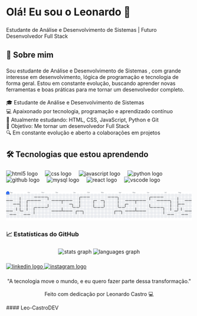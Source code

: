 <h1 align="left">Olá! Eu sou o Leonardo 👋</h1>

###

<p align="left">Estudante de Análise e Desenvolvimento de Sistemas | Futuro Desenvolvedor Full Stack</p>

###

<h2 align="left">🚀 Sobre mim</h2>

###

<p align="left">Sou estudante de Análise e Desenvolvimento de Sistemas , com grande interesse em desenvolvimento, lógica de programação e tecnologia de forma geral. Estou em constante evolução, buscando aprender novas ferramentas e boas práticas para me tornar um desenvolvedor completo.<br><br>🎓 Estudante de Análise e Desenvolvimento de Sistemas<br>💻 Apaixonado por tecnologia, programação e aprendizado contínuo<br>🌱 Atualmente estudando: HTML, CSS, JavaScript, Python e Git<br>🎯 Objetivo: Me tornar um desenvolvedor Full Stack<br>🔍 Em constante evolução e aberto a colaborações em projetos</p>

###

<h2 align="left">🛠️ Tecnologias que estou aprendendo</h2>

###

<div align="left">
  <img src="https://cdn.jsdelivr.net/gh/devicons/devicon/icons/html5/html5-original.svg" height="40" alt="html5 logo"  />
  <img width="12" />
  <img src="https://cdn.jsdelivr.net/gh/devicons/devicon/icons/css3/css3-original.svg" height="40" alt="css logo"  />
  <img width="12" />
  <img src="https://cdn.jsdelivr.net/gh/devicons/devicon/icons/javascript/javascript-plain.svg" height="40" alt="javascript logo"  />
  <img width="12" />
  <img src="https://cdn.jsdelivr.net/gh/devicons/devicon/icons/python/python-original-wordmark.svg" height="40" alt="python logo"  />
  <img width="12" />
  <img src="https://cdn.jsdelivr.net/gh/devicons/devicon/icons/github/github-original.svg" height="40" alt="github logo"  />
  <img width="12" />
  <img src="https://cdn.jsdelivr.net/gh/devicons/devicon/icons/mysql/mysql-original-wordmark.svg" height="40" alt="mysql logo"  />
  <img width="12" />
  <img src="https://cdn.jsdelivr.net/gh/devicons/devicon/icons/react/react-original-wordmark.svg" height="40" alt="react logo"  />
  <img width="12" />
  <img src="https://skillicons.dev/icons?i=vscode" height="40" alt="vscode logo"  />
</div>

###

<picture>
  <source media="(prefers-color-scheme: dark)" srcset="https://raw.githubusercontent.com/Leo-CastroDEV/Leo-CastroDEV/output/pacman-contribution-graph-dark.svg">
  <source media="(prefers-color-scheme: light)" srcset="https://raw.githubusercontent.com/Leo-CastroDEV/Leo-CastroDEV/output/pacman-contribution-graph.svg">
  <img alt="pacman contribution graph" src="https://raw.githubusercontent.com/Leo-CastroDEV/Leo-CastroDEV/output/pacman-contribution-graph.svg">
</picture>

###

<h3 align="left">📈 Estatísticas do GitHub</h3>

###

<div align="center">
  <img src="https://github-readme-stats.vercel.app/api?username=Leo-CastroDEV&hide_title=false&hide_rank=false&show_icons=true&include_all_commits=true&count_private=true&disable_animations=false&theme=github_dark&locale=en&hide_border=false&order=1" height="130" alt="stats graph"  />
  <img src="https://github-readme-stats.vercel.app/api/top-langs?username=Leo-CastroDEV&locale=en&hide_title=false&layout=compact&card_width=320&langs_count=5&theme=github_dark&hide_border=false&order=2" height="150" alt="languages graph"  />
</div>

###

<div align="left">
  <a href="https://www.linkedin.com/in/leocastrodev" target="_blank">
    <img src="https://raw.githubusercontent.com/maurodesouza/profile-readme-generator/master/src/assets/icons/social/linkedin/default.svg" width="52" height="40" alt="linkedin logo"  />
  </a>
  <a href="https://www.instagram.com/devleocastro" target="_blank">
    <img src="https://raw.githubusercontent.com/maurodesouza/profile-readme-generator/master/src/assets/icons/social/instagram/default.svg" width="52" height="40" alt="instagram logo"  />
  </a>
</div>

###

<p align="center">"A tecnologia move o mundo, e eu quero fazer parte dessa transformação."<br><br>Feito com dedicação por Leonardo Castro 💻</p>

####   L e o - C a s t r o D E V 
 
 